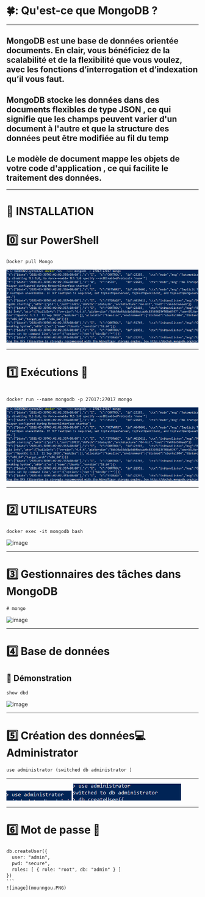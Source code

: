
# 🍀: Qu'est-ce que MongoDB ?
--------------
## MongoDB est une base de données orientée documents. En clair, vous bénéficiez de la scalabilité et de la flexibilité que vous voulez, avec les fonctions d’interrogation et d’indexation qu’il vous faut.
## MongoDB stocke les données dans des documents flexibles de type JSON , ce qui signifie que les champs peuvent varier d'un document à l'autre et que la structure des données peut être modifiée au fil du temp
## Le modèle de document mappe les objets de votre code d'application , ce qui facilite le traitement des données.
-----------

# :tiger: INSTALLATION 
# :zero: sur PowerShell 
```
Docker pull Mongo
```

![image](Mogo.png)

------

# :one: Exécutions :car: 

```

docker run --name mongodb -p 27017:27017 mongo

```
![image](Mongoos.PNG)

--------------
# :two: UTILISATEURS 

```
docker exec -it mongodb bash
````
![image](Mongooos.PNG)

-----------

# :three: Gestionnaires des tâches dans MongoDB

```
# mongo
````
![image](mongou.PNG)

----

# :four: Base de données 
## :cake: Démonstration 
```
show dbd
```
![image](mongoou.PNG)

------
# :five: Création des données:computer: Administrator

```
use administrator (switched db administrator )
````
--------

![image](mongouu.PNG)
![image](moongo.PNG)

------
# :six: Mot de passe :door:
````
db.createUser({
  user: "admin", 
  pwd: "secure", 
  roles: [ { role: "root", db: "admin" } ]
})
```
![image](mounngou.PNG)




